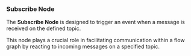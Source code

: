 ### Subscribe Node

The **Subscribe Node** is designed to trigger an event when a message is received on the defined topic.

This node plays a crucial role in facilitating communication within a flow graph by reacting to incoming messages on a specified topic.
